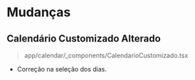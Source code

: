 # Mudanças
## Calendário Customizado Alterado
> app/calendar/_components/CalendarioCustomizado.tsx
- Correção na seleção dos dias.